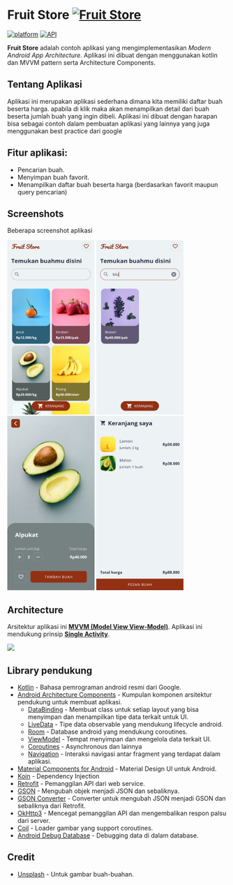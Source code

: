 # Fruit Store [![Fruit Store](https://img.shields.io/badge/APK-brown?style=for-the-badge&logo=android)](https://github.com/stefanusj/FruitStore/tree/master/apk)

[![platform](https://img.shields.io/badge/platform-Android-yellow.svg?style=flat-square)](https://www.android.com)
[![API](https://img.shields.io/badge/API-21%2B-green?style=flat-square)](https://android-arsenal.com/api?level=21)

**Fruit Store** adalah contoh aplikasi yang mengimplementasikan *Modern Android App Architecture*. Aplikasi ini dibuat dengan menggunakan kotlin dan MVVM pattern serta Architecture Components. 


## Tentang Aplikasi
Aplikasi ini merupakan aplikasi sederhana dimana kita memiliki daftar buah beserta harga. apabila di klik maka akan menampilkan detail dari buah beserta jumlah buah yang ingin dibeli. Aplikasi ini dibuat dengan harapan bisa sebagai contoh dalam pembuatan aplikasi yang lainnya yang juga menggunakan best practice dari google

## Fitur aplikasi:
- Pencarian buah.
- Menyimpan buah favorit.
- Menampilkan daftar buah beserta harga (berdasarkan favorit maupun query pencarian)

## Screenshots

Beberapa screenshot aplikasi

<kbd><img src="https://github.com/stefanusj/FruitStore/blob/master/screenshot/Screenshot_2020-05-28-01-10-13-693.jpg"  width="200" height="400"></kbd>
<kbd><img src="https://github.com/stefanusj/FruitStore/blob/master/screenshot/Screenshot_2020-05-28-01-10-14-097.jpg"  width="200" height="400"></kbd>
<kbd><img src="https://github.com/stefanusj/FruitStore/blob/master/screenshot/Screenshot_2020-05-28-01-10-14-144.jpg"  width="200" height="400"></kbd>
<kbd><img src="https://github.com/stefanusj/FruitStore/blob/master/screenshot/Screenshot_2020-05-28-01-11-31-850.jpg"  width="200" height="400"></kbd>

## Architecture
Arsitektur aplikasi ini [**MVVM (Model View View-Model)**](https://developer.android.com/jetpack/docs/guide#recommended-app-arch).
Aplikasi ini mendukung prinsip [**Single Activity**](https://www.youtube.com/watch?v=2k8x8V77CrU).

<kbd>![](https://developer.android.com/topic/libraries/architecture/images/final-architecture.png)</kbd>

## Library pendukung
- [Kotlin](https://kotlinlang.org/) - Bahasa pemrograman android resmi dari Google.
- [Android Architecture Components](https://developer.android.com/topic/libraries/architecture) - Kumpulan komponen arsitektur pendukung untuk membuat aplikasi.
  - [DataBinding](https://developer.android.com/topic/libraries/data-binding) - Membuat class untuk setiap layout yang bisa menyimpan dan menampilkan tipe data terkait untuk UI.
  - [LiveData](https://developer.android.com/topic/libraries/architecture/livedata) - Tipe data observable yang mendukung lifecycle android.
  - [Room](https://developer.android.com/topic/libraries/architecture/room) - Database android yang mendukung coroutines. 
  - [ViewModel](https://developer.android.com/topic/libraries/architecture/viewmodel) - Tempat menyimpan dan mengelola data terkait UI. 
  - [Coroutines](https://developer.android.com/topic/libraries/architecture/coroutines) - Asynchronous dan lainnya
  - [Navigation](https://developer.android.com/guide/navigation) - Interaksi navigasi antar fragment yang terdapat dalam aplikasi. 
- [Material Components for Android](https://material.io/develop/android/) - Material Design UI untuk Android.
- [Koin](https://insert-koin.io) - Dependency Injection
- [Retrofit](https://square.github.io/retrofit/) - Pemanggilan API dari web service.
- [GSON](https://github.com/google/gson) - Mengubah objek menjadi JSON dan sebaliknya.
- [GSON Converter](https://github.com/square/retrofit/tree/master/retrofit-converters/gson) - Converter untuk mengubah JSON menjadi GSON dan sebaliknya dari Retrofit.
- [OkHttp3](https://square.github.io/okhttp/) -  Mencegat pemanggilan API dan mengembalikan respon palsu dari server.
- [Coil](https://coil-kt.github.io/coil/) - Loader gambar yang support coroutines.
- [Android Debug Database](https://github.com/amitshekhariitbhu/Android-Debug-Database) - Debugging data di dalam database.

## Credit
- [Unsplash](https://unsplash.com/) - Untuk gambar buah-buahan.
